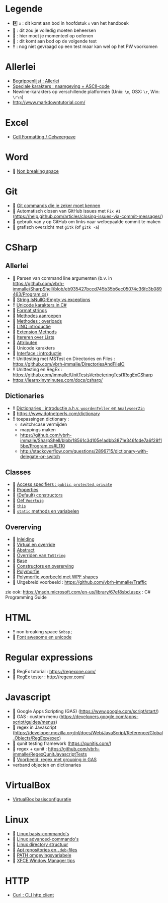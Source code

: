 # Legende

- :hash: `x` : dit komt aan bod in hoofdstuk `x` van het handboek
- :pushpin: : dit zou je volledig moeten beheersen
- :rocket: : hier moet je momenteel op oefenen
- :checkered_flag: : dit komt aan bod op de volgende test
- :bangbang: : nog niet gevraagd op een test maar kan wel op het PW voorkomen

# Allerlei

- [Begrippenlijst : Allerlei](Begrippenlijst/Allerlei.md)
- [Speciale karakters : naamgeving + ASCII-code](Begrippenlijst/SpecialeKarakters.md)
- Newline-karakters op verschillende platformen (Unix: `\n`, OSX: `\r`, Win: `\r\n`)
- http://www.markdowntutorial.com/

# Excel

- [Cell Formatting / Celweergave](Excel/CellFormatting.md)

# Word

- :rocket: [Non breaking space](http://wordribbon.tips.net/T013071_Inserting_a_Non-Breaking_Space.html)

# Git

- :pushpin: [Git commands die je zeker moet kennen](Git/Cmds.md)
- :pushpin: Automatisch closen van GitHub issues met `Fix #1` (https://help.github.com/articles/closing-issues-via-commit-messages/)
- :pushpin: gebruik van `y` op GitHub om links naar welbepaalde commit te maken 
- :rocket: grafisch overzicht met `gitk` (of `gitk -a`)


# CSharp

## Allerlei

- :pushpin: Parsen van command line argumenten (b.v. in https://github.com/vbrh-immalle/SharpShell/blob/eb935427bccd745b35b6ec05074c36fc3b089463/Program.cs)
- :pushpin: [String.IsNullOrEmpty vs exceptions](CSharp/StringIsNullOrEmptyVsExceptions.md)
- :bangbang: [Unicode karakters in C#](CSharp/Unicode.md)
- :pushpin: [Format strings](CSharp/FormatStrings.md)
- :pushpin: [Methodes aanroepen](CSharp/MethodesAanroepen.md)
- :pushpin: [Methodes : overloads](CSharp/MethodesOverloads.md)
- :pushpin: [LINQ introductie](CSharp/LINQIntro.md)
- :rocket: [Extension Methods](CSharp/ExtensionMethods.md)
- :pushpin: [Itereren over Lists](CSharp/IterateLists.md)
- :rocket: [Attributen](CSharp/Attributen.md)
- :rocket: Unicode karakters
- :pushpin: [Interface : introductie](CSharp/InterfacesIntro.md)
- :bangbang: Unittesting met MSTest en Directories en Files : https://github.com/vbrh-immalle/DirectoriesAndFileIO
- :bangbang: Unittesting en RegEx : https://github.com/immalle/UnitTestsVerbeteringTest1RegExCSharp
- https://learnxinyminutes.com/docs/csharp/

## Dictionaries

- :bangbang: [Dictionaries : introductie a.h.v. `woordenTeller` en `AnalyseerZin`](CSharp/DictionaryIntro.md) 
- :rocket: https://www.dotnetperls.com/dictionary
- :bangbang: toepassingen dictionary : 
    - switch/case vermijden
    - mappings maken
    - https://github.com/vbrh-immalle/SharpShell/blob/18561c3d105e1adbb3871e346fcde7a6f28f15be/Program.cs#L110
    - http://stackoverflow.com/questions/2896715/dictionary-with-delegate-or-switch

## Classes

- :pushpin: [Access specifiers : `public`, `protected`, `private`](CSharp/Classes/01_ClassesAccessSpecifiers.md) 
- :pushpin: [Properties](CSharp/Classes/02_Properties.md) 
- :pushpin: [(Default) constructors](CSharp/Classes/03_Constructors.md)
- :pushpin: [Oef `Voertuig`](CSharp/Classes/03_OefVoertuig.md)
- :pushpin: [`this`](CSharp/Classes/04_This.md)
- :pushpin: [`static` methods en variabelen](CSharp/Classes/05_Static.md)

## Overerving

- :pushpin: [Inleiding](CSharp/Inheritance/01_Overerving.md)
- :pushpin: [Virtual en override](CSharp/Inheritance/02_VirtualOverride.md)
- :pushpin: [Abstract](CSharp/Inheritance/03_Abstract.md)
- :pushpin: [Overriden van `ToString`](CSharp/Inheritance/04_OverridenVanToString.md)
- :pushpin: [Base](CSharp/Inheritance/05_Base.md)
- :pushpin: [Constructors en overerving](CSharp/Inheritance/06_Constructors.md)
- :pushpin: [Polymorfie](CSharp/Inheritance/Polymorfie.md)
- :pushpin: [Polymorfie voorbeeld met WPF shapes](CSharp/Inheritance/PolymorfieShapes.md)
- :rocket: Uitgebreid voorbeeld : https://github.com/vbrh-immalle/Traffic

zie ook: https://msdn.microsoft.com/en-us/library/67ef8sbd.aspx : C# Programming Guide

# HTML

- :bangbang: non breaking space `&nbsp;`
- :rocket: [Font awesome en unicode](Webdesign/FontAwesomeUnicode.md)

# Regular expressions

- :pushpin: RegEx tutorial : https://regexone.com/ 
- :rocket: RegEx tester : http://regexr.com/

# Javascript

- :rocket: Google Apps Scripting (GAS) (https://www.google.com/script/start/)
- :rocket: GAS : custom menu (https://developers.google.com/apps-script/guides/menus)
- :pushpin: regex in Javascript (https://developer.mozilla.org/nl/docs/Web/JavaScript/Reference/Global_Objects/RegExp/exec)
- :rocket: qunit testing framework (https://qunitjs.com/)
- :pushpin: regex + qunit : https://github.com/vbrh-immalle/RegexQunitJavascriptTests
- :pushpin: [Voorbeeld: regex met grouping in GAS](Javascript/GASRegex.md)
- verband objecten en dictionaries

# VirtualBox

- [VirtualBox basisconfiguratie](VirtualBox/Basis.md)

# Linux

- :rocket: [Linux basis-commando's](Linux/BasicCmds.md)
- :construction: [Linux advanced-commando's](Linux/AdvancedCmds.md)
- :rocket: [Linux directory structuur](Linux/Directories.md)
- :rocket: [Apt repositories en `.deb`-files](Linux/Apt.md)
- :rocket: [PATH omgevingsvariabele](Linux/Path.md)
- :rocket: [XFCE Window Manager tips](Linux/Xfce.md)

# HTTP

- [Curl : CLI http client](Http/Curl.md)

